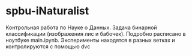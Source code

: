 # spbu-iNaturalist

Контрольная работа по Науке о Данных. Задача бинарной классификации (изображения лис и бабочек). Подробно расписано в ноутбуке main.ipynb. Эксперименты находятся в разных ветках и контролируются с помощью dvc
